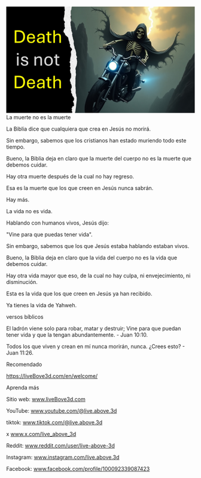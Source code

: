 ![Video cover image](../cover.jpeg)
La muerte no es la muerte

La Biblia dice que cualquiera que crea en Jesús no morirá.

Sin embargo, sabemos que los cristianos han estado muriendo todo este tiempo.

Bueno, la Biblia deja en claro que la muerte del cuerpo no es la muerte que debemos cuidar.

Hay otra muerte después de la cual no hay regreso.

Esa es la muerte que los que creen en Jesús nunca sabrán.

Hay más.

La vida no es vida.

Hablando con humanos vivos, Jesús dijo:

"Vine para que puedas tener vida".

Sin embargo, sabemos que los que Jesús estaba hablando estaban vivos.

Bueno, la Biblia deja en claro que la vida del cuerpo no es la vida que debemos cuidar.

Hay otra vida mayor que eso, de la cual no hay culpa, ni envejecimiento, ni disminución.

Esta es la vida que los que creen en Jesús ya han recibido.

Ya tienes la vida de Yahweh.


versos bíblicos

El ladrón viene solo para robar, matar y destruir; Vine para que puedan tener vida y que la tengan abundantemente. - Juan 10:10.

Todos los que viven y crean en mí nunca morirán, nunca. ¿Crees esto? - Juan 11:26.


Recomendado

https://liveBove3d.com/en/welcome/


Aprenda más

Sitio web: www.liveBove3d.com

YouTube: www.youtube.com/@live.above.3d

tiktok: www.tiktok.com/@live.above.3d

x www.x.com/live_above_3d

Reddit: www.reddit.com/user/live-above-3d

Instagram: www.instagram.com/live.above.3d

Facebook: www.facebook.com/profile/100092339087423